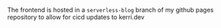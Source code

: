 The frontend is hosted in a `serverless-blog` branch of my github pages repository to allow for cicd updates to kerri.dev